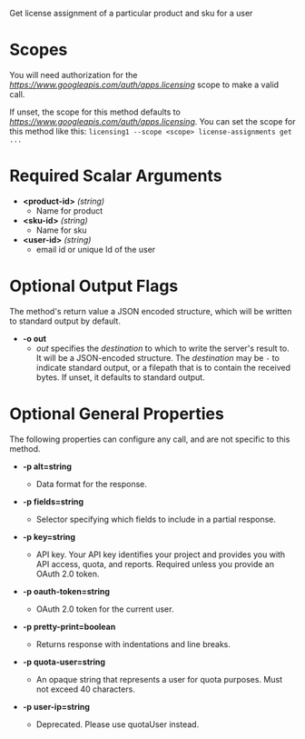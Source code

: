 Get license assignment of a particular product and sku for a user
# Scopes

You will need authorization for the *https://www.googleapis.com/auth/apps.licensing* scope to make a valid call.

If unset, the scope for this method defaults to *https://www.googleapis.com/auth/apps.licensing*.
You can set the scope for this method like this: `licensing1 --scope <scope> license-assignments get ...`
# Required Scalar Arguments
* **&lt;product-id&gt;** *(string)*
    - Name for product
* **&lt;sku-id&gt;** *(string)*
    - Name for sku
* **&lt;user-id&gt;** *(string)*
    - email id or unique Id of the user

# Optional Output Flags

The method's return value a JSON encoded structure, which will be written to standard output by default.

* **-o out**
    - *out* specifies the *destination* to which to write the server's result to.
      It will be a JSON-encoded structure.
      The *destination* may be `-` to indicate standard output, or a filepath that is to contain the received bytes.
      If unset, it defaults to standard output.
# Optional General Properties

The following properties can configure any call, and are not specific to this method.

* **-p alt=string**
    - Data format for the response.

* **-p fields=string**
    - Selector specifying which fields to include in a partial response.

* **-p key=string**
    - API key. Your API key identifies your project and provides you with API access, quota, and reports. Required unless you provide an OAuth 2.0 token.

* **-p oauth-token=string**
    - OAuth 2.0 token for the current user.

* **-p pretty-print=boolean**
    - Returns response with indentations and line breaks.

* **-p quota-user=string**
    - An opaque string that represents a user for quota purposes. Must not exceed 40 characters.

* **-p user-ip=string**
    - Deprecated. Please use quotaUser instead.
